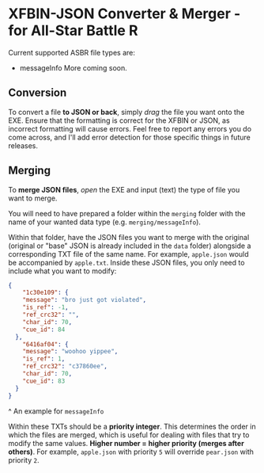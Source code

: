 # XFBIN-JSON Converter & Merger - for All-Star Battle R
Current supported ASBR file types are:
- messageInfo
More coming soon.

## Conversion
To convert a file **to JSON or back**, simply _drag_ the file you want onto the EXE.
Ensure that the formatting is correct for the XFBIN or JSON, as incorrect formatting will cause errors. Feel free to report any errors you do come across, and I'll add error detection for those specific things in future releases.

## Merging
To **merge JSON files**, _open_ the EXE and input (text) the type of file you want to merge.

You will need to have prepared a folder within the `merging` folder with the name of your wanted data type (e.g. `merging/messageInfo`).

Within that folder, have the JSON files you want to merge with the original (original or "base" JSON is already included in the `data` folder) alongside a corresponding TXT file of the same name. For example, `apple.json` would be accompanied by `apple.txt`. Inside these JSON files, you only need to include what you want to modify:

```json
{
    "1c30e109": {
    "message": "bro just got violated",
    "is_ref": -1,
    "ref_crc32": "",
    "char_id": 70,
    "cue_id": 84
  },
    "6416af04": {
    "message": "woohoo yippee",
    "is_ref": 1,
    "ref_crc32": "c37860ee",
    "char_id": 70,
    "cue_id": 83
  }
}
```
^ An example for `messageInfo`

Within these TXTs should be a **priority integer**. This determines the order in which the files are merged, which is useful for dealing with files that try to modify the same values. **Higher number = higher priority (merges after others)**. For example, `apple.json` with priority `5` will override `pear.json` with priority `2`.

